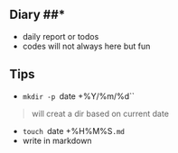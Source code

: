 ## Diary ##*
* daily report  or todos
* codes will not always here but fun

## Tips ##
- `mkdir -p `date +%Y/%m/%d`` 
> will creat  a dir  based on current date
- `touch `date +%H%M%S`.md`
- write in markdown
